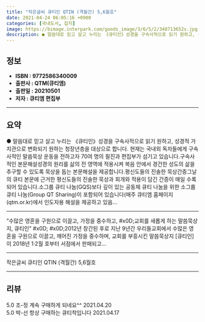 ```yaml
---
title: "작은글씨 큐티인 QTIN (격월간) 5,6월호"
date: 2021-04-24 06:05:16 +0900
categories: [국내도서, 잡지]
image: https://bimage.interpark.com/goods_image/3/6/5/2/348713652s.jpg
description: ● 말씀대로 믿고 살고 누리는 《큐티인》성경을 구속사적으로 읽기 원하고, 성경적 가치관으로 변화되기 원하는 청장년층을 대상으로 합니다. 현재는 국내외 독자들에게 구속사적인 말씀묵상 운동을 전하고자 70여 명의 필진과 편집부가 섬기고 있습니다.구속사적인 본문해설성경의 원리를 삶의 전 영
---
```


## **정보**

- **ISBN : 9772586340009**
- **출판사 : QTM(큐티엠)**
- **출판일 : 20210501**
- **저자 : 큐티엠 편집부**

------



## **요약**

●  말씀대로 믿고 살고 누리는 《큐티인》성경을 구속사적으로 읽기 원하고, 성경적 가치관으로 변화되기 원하는 청장년층을 대상으로 합니다. 현재는 국내외 독자들에게 구속사적인 말씀묵상 운동을 전하고자 70여 명의 필진과 편집부가 섬기고 있습니다.구속사적인 본문해설성경의 원리를 삶의 전 영역에 적용시켜 복음 안에서 경건한 성도의 삶을 추구할 수 있도록 묵상을 돕는 본문해설을 제공합니다.평신도들의 진솔한 묵상간증그날의 큐티 본문에 근거한 평신도들의 진솔한 묵상과 회개와 적용이 담긴 간증이 매일 수록되어 있습니다.소그룹 큐티 나눔(GQS)보다 깊이 있는 공동체 큐티 나눔을 위한 소그룹 큐티 나눔(Group QT Sharing)이 포함되어 있습니다(매주 큐티엠 홈페이지(qtm.or.kr)에서 인도자용 해설을 제공하고 있음...

------

“수많은 영혼을 구원으로 이끌고, 가정을 중수하고, #x0D;교회를 새롭게 하는 말씀묵상지, 큐티인” #x0D; #x0D;2012년 창간된 후로 지난 9년간 우리들교회에서 수많은 영혼을 구원으로 이끌고, 깨어진 가정을 중수하며, 교회를 부흥시킨 말씀묵상지 [큐티인]이 2018년 1·2월 호부터 서점에서 판매되고... 

------


작은글씨 큐티인 QTIN (격월간) 5,6월호 

------


## **리뷰** 

5.0 조-정 계속 구매하게 되네요^^ 2021.04.20 <br/>5.0 박-선 항상 구매하는 큐티착입니다 2021.04.17 <br/>